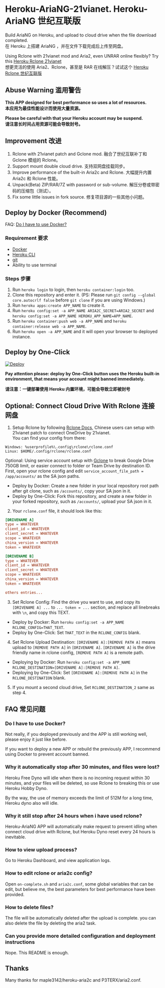 # Heroku-AriaNG-21vianet. Heroku-AriaNG 世纪互联版
Build AriaNG on Heroku, and upload to cloud drive when the file download completed.<br>
在 Heroku 上搭建 AriaNG ，并在文件下载完成后上传至网盘。

Using Rclone with 21vianet mod and Aria2, even UNRAR online flexibly? Try this [Heroku Rclone 21vianet](https://github.com/xinxin8816/heroku-rclone-21vianet)<br>
想更灵活的使用 Aria2、Rclone，甚至是 RAR 在线解压？试试这个 [Heroku Rclone 世纪互联版](https://github.com/xinxin8816/heroku-rclone-21vianet)

## Abuse Warning 滥用警告

**This APP designed for best performance so uses a lot of resources.**<br>
**本应用为最佳性能设计而使用大量资源。**

**Please be careful with that your Heroku account may be suspend.**<br>
**请注意长时间占用资源可能会导致封号。**

## Improvement 改进

1. Rclone with 21vianet patch and Gclone mod. 融合了世纪互联补丁和 Gclone 模组的 Rclone。
2. Support mount double cloud drive. 支持双网盘挂载同步。
3. Improve performance of the built-in Aria2c and Rclone. 大幅提升内置 Aria2c 和 Rclone 性能。
4. Unpack(Beta) ZIP/RAR/7Z with password or sub-volume. 解压分卷或带密码的压缩包（测试）。
5. Fix some little issues in fork source. 修复项目源的一些其他小问题。

## Deploy by Docker (Recommend)

FAQ: [Do I have to use Docker?](#do-i-have-to-use-docker)

### Requirement 要求

* [Docker](https://www.docker.com/)
* [Heroku CLI](https://devcenter.heroku.com/articles/heroku-cli)
* [git](https://git-scm.com/)
* Ability to use terminal

### Steps 步骤

1. Run `heroku login` to login, then `heroku container:login` too.
2. Clone this repository and enter it. (PS: Please run `git config --global core.autocrlf false` before `git clone` if you are using Windows.)
3. Run `heroku apps:create APP_NAME` to create it.
4. Run `heroku config:set -a APP_NAME ARIA2C_SECRET=ARIA2_SECRET` and `heroku config:set -a APP_NAME HEROKU_APP_NAME=APP_NAME`.
5. Run `heroku container:push web -a APP_NAME` and `heroku container:release web -a APP_NAME`.
6. Run `heroku open -a APP_NAME` and it will open your browser to deployed instance. 

## Deploy by One-Click

[![Deploy](https://www.herokucdn.com/deploy/button.svg)](https://heroku.com/deploy)

**Pay attention please: deploy by One-Click button uses the Heroku built-in environment, that means your account might banned immediately.**

**请注意：一键部署使用 Heroku 内置环境，可能会导致立即被封号**

## Optional: Connect Cloud Drive With Rclone 连接网盘

1. Setup Rclone by following [Rclone Docs](https://rclone.org/docs/), Chinese users can setup with 21vianet patch to connect OneDrive by 21vianet.<br> 
You can find your config from there:

```
Windows: %userprofile%\.config\rclone\rclone.conf
Linux: $HOME/.config/rclone/rclone.conf
```
Optional: Using service account setup with [Gclone](https://github.com/donwa/gclone) to break Google Drive 750GB limit, or easier connect to folder or Team Drive by destination ID. First, open your rclone config and edit `service_account_file_path = /app/accounts/` as the SA json paths.

* Deploy by Docker: Create a new folder in your local repository root path after git clone, such as `/accounts/`, copy your SA json in it.<br>
* Deploy by One-Click: Fork this repository, and create a new folder in your forked repository, such as `/accounts/`, upload your SA json in it. 

2. Your `rclone.conf` file, it should look like this:

```conf
[DRIVENAME A]
type = WHATEVER
client_id = WHATEVER
client_secret = WHATEVER
scope = WHATEVER
china_version = WHATEVER
token = WHATEVER

[DRIVENAME B]
type = WHATEVER
client_id = WHATEVER
client_secret = WHATEVER
scope = WHATEVER
china_version = WHATEVER
token = WHATEVER

others entries...
```

3. Set Rclone Config: Find the drive you want to use, and copy its `[DRIVENAME A] ...` to  `... token = ...` section, and replace all linebreaks with `\n`, and copy this TEXT.

* Deploy by Docker: Run `heroku config:set -a APP_NAME RCLONE_CONFIG=THAT_TEXT`.<br>
* Deploy by One-Click: Set `THAT_TEXT` in the `RCLONE_CONFIG` blank.

4. Set Rclone Upload Destination: `[DRIVENAME A]:[REMOVE PATH A]` means upload to `[REMOVE PATH A]` in `[DRIVENAME A]`. `[DRIVENAME A]` is the drive friendly name in rclone config, `[REMOVE PATH A]` is a remote path. 

* Deploying by Docker: Run `heroku config:set -a APP_NAME RCLONE_DESTINATION=[DRIVENAME A]:[REMOVE PATH A]`.<br>
* Deploying by One-Click: Set `[DRIVENAME A]:[REMOVE PATH A]` in the `RCLONE_DESTINATION` blank.

5. If you mount a second cloud drive, Set `RCLONE_DESTINATION_2` same as step 4.

## FAQ 常见问题

### Do I have to use Docker?
Not really, if you deployed previously and the APP is still working well, please enjoy it just like before.

If you want to deploy a new APP or rebuild the previously APP, I recommend using Docker to prevent account banned.

### Why it automatically stop after 30 minutes, and files were lost?
Heroku Free Dyno will idle when there is no incoming request within 30 minutes, and your files will be deleted, so use Rclone to breaking this or use Heroku Hobby Dyno.

By the way, the use of memory exceeds the limit of 512M for a long time, Heroku dyno also will idle.

### Why it still stop after 24 hours when i have used rclone?
Heroku-AriaNG APP will automatically make request to prevent idling when connect cloud drive with Rclone, but Heroku Dyno reset every 24 hours is inevitable.

### How to view upload process?
Go to Heroku Dashboard, and view application logs.

### How to edit rclone or aria2c config?
Open `on-complete.sh` and `aria2c.conf`, some global variables that can be edit, but believe me, the best parameters for best performance have been provided.

### How to delete files?
The file will be automatically deleted after the upload is complete. you can also delete the file by deleting the aria2 task.

### Can you provide more detailed configuration and deployment instructions
Nope. This README is enough.

## Thanks
Many thanks for maple3142/heroku-aria2c and P3TERX/aria2.conf.
